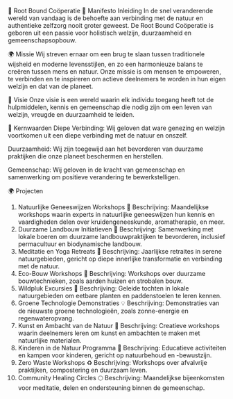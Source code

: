 🌲 Root Bound Coöperatie 🌲
Manifesto
Inleiding
In de snel veranderende wereld van vandaag is de behoefte aan verbinding met de natuur en authentieke zelfzorg nooit groter geweest. De Root Bound Coöperatie is geboren uit een passie voor holistisch welzijn, duurzaamheid en gemeenschapsopbouw.

🌍 Missie
Wij streven ernaar om een brug te slaan tussen traditionele wijsheid en moderne levensstijlen, en zo een harmonieuze balans te creëren tussen mens en natuur. Onze missie is om mensen te empoweren, te verbinden en te inspireren om actieve deelnemers te worden in hun eigen welzijn en dat van de planeet.

🌿 Visie
Onze visie is een wereld waarin elk individu toegang heeft tot de hulpmiddelen, kennis en gemeenschap die nodig zijn om een leven van welzijn, vreugde en duurzaamheid te leiden.

🌾 Kernwaarden
Diepe Verbinding: Wij geloven dat ware genezing en welzijn voortkomen uit een diepe verbinding met de natuur en onszelf.

Duurzaamheid: Wij zijn toegewijd aan het bevorderen van duurzame praktijken die onze planeet beschermen en herstellen.

Gemeenschap: Wij geloven in de kracht van gemeenschap en samenwerking om positieve verandering te bewerkstelligen.

🌍 Projecten
1. Natuurlijke Geneeswijzen Workshops 🌿
Beschrijving: Maandelijkse workshops waarin experts in natuurlijke geneeswijzen hun kennis en vaardigheden delen over kruidengeneeskunde, aromatherapie, en meer.
2. Duurzame Landbouw Initiatieven 🌾
Beschrijving: Samenwerking met lokale boeren om duurzame landbouwpraktijken te bevorderen, inclusief permacultuur en biodynamische landbouw.
3. Meditatie en Yoga Retreats 🧘
Beschrijving: Jaarlijkse retraites in serene natuurgebieden, gericht op diepe innerlijke transformatie en verbinding met de natuur.
4. Eco-Bouw Workshops 🏡
Beschrijving: Workshops over duurzame bouwtechnieken, zoals aarden huizen en strobalen bouw.
5. Wildpluk Excursies 🍄
Beschrijving: Geleide tochten in lokale natuurgebieden om eetbare planten en paddenstoelen te leren kennen.
6. Groene Technologie Demonstraties 💡
Beschrijving: Demonstraties van de nieuwste groene technologieën, zoals zonne-energie en regenwateropvang.
7. Kunst en Ambacht van de Natuur 🎨
Beschrijving: Creatieve workshops waarin deelnemers leren om kunst en ambachten te maken met natuurlijke materialen.
8. Kinderen in de Natuur Programma 🧒
Beschrijving: Educatieve activiteiten en kampen voor kinderen, gericht op natuurbehoud en -bewustzijn.
9. Zero Waste Workshops ♻️
Beschrijving: Workshops over afvalvrije praktijken, compostering en duurzaam leven.
10. Community Healing Circles 🌕
Beschrijving: Maandelijkse bijeenkomsten voor meditatie, delen en ondersteuning binnen de gemeenschap.
